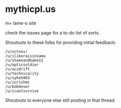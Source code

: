 # mythicpl.us
m+ lame-o site

check the issues page for a to-do list of sorts.

Shoutouts to these folks for providing initial feedback:

```
/u/octnoir
/u/ilikeraisinsama
/u/shakeandbake13
/u/opticsoldier
/u/acidrift
/u/technicality
/u/sykoh963
/u/zurishmi
/u/bob4ever
/u/icantsurvive
```

Shoutouts to everyone else still posting in that thread.
